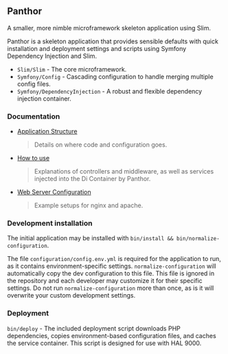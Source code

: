 ## Panthor

A smaller, more nimble microframework skeleton application using Slim.

Panthor is a skeleton application that provides sensible defaults with quick installation and deployment settings and
scripts using Symfony Dependency Injection and Slim.

- `Slim/Slim` - The core microframework.
- `Symfony/Config` - Cascading configuration to handle merging multiple config files.
- `Symfony/DependencyInjection` - A robust and flexible dependency injection container.

### Documentation

- [Application Structure](docs/APPLICATION_STRUCTURE.md)
  > Details on where code and configuration goes.
- [How to use](docs/USAGE.md)
  > Explanations of controllers and middleware, as well as services injected into the Di Container by Panthor.
- [Web Server Configuration](docs/SERVER.md)
  > Example setups for nginx and apache.

### Development installation

The initial application may be installed with `bin/install && bin/normalize-configuration`.

The file `configuration/config.env.yml` is required for the application to run, as it contains environment-specific
settings. `normalize-configuration` will automatically copy the dev configuration to this file. This file is ignored
in the repository and each developer may customize it for their specific settings. Do not run `normalize-configuration`
more than once, as is it will overwrite your custom development settings.

### Deployment

`bin/deploy` - The included deployment script downloads PHP dependencies, copies environment-based configuration
files, and caches the service container. This script is designed for use with HAL 9000.
